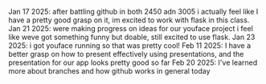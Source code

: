 Jan 17 2025: after battling github in both 2450 adn 3005 i actually feel like I have a pretty good grasp on it, im excited to work with flask in this class.
Jan 21 2025: were making progress on ideas for our youface project i feel like weve got something funny but doable, still excited to use flask.
Jan 23 2025: i got youface running so that was pretty cool!
Feb 11 2025: I have a better grasp on how to present effectively using presentations, and the presentation for our app looks pretty good so far
Feb 20 2025: I've learned more about branches and how github works in general today
